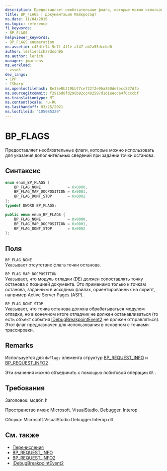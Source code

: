 ```yaml
---
description: Предоставляет необязательные флаги, которые можно использовать для указания дополнительных сведений при задании точки останова.
title: BP_FLAGS | Документация Майкрософт
ms.date: 11/04/2016
ms.topic: reference
f1_keywords:
- BP_FLAGS
helpviewer_keywords:
- BP_FLAGS enumeration
ms.assetid: c45dfc74-5e7f-4f1e-a147-ab2a55dccbd0
author: leslierichardson95
ms.author: lerich
manager: jmartens
ms.workload:
- vssdk
dev_langs:
- CPP
- CSharp
ms.openlocfilehash: 8e35e0b219bb77ce722f2e06a260de7ecc837dfb
ms.sourcegitcommit: f2916d8fd296b92cc402597d1d1eecda4f6cccbf
ms.translationtype: MT
ms.contentlocale: ru-RU
ms.lasthandoff: 03/25/2021
ms.locfileid: "105085329"
---
```

# <a name="bp_flags"></a>BP_FLAGS
Предоставляет необязательные флаги, которые можно использовать для указания дополнительных сведений при задании точки останова.

## <a name="syntax"></a>Синтаксис

```cpp
enum enum_BP_FLAGS {
    BP_FLAG_NONE            = 0x0000,
    BP_FLAG_MAP_DOCPOSITION = 0x0001,
    BP_FLAG_DONT_STOP       = 0x0002
};
typedef DWORD BP_FLAGS;
```

```csharp
public enum enum_BP_FLAGS {
    BP_FLAG_NONE            = 0x0000,
    BP_FLAG_MAP_DOCPOSITION = 0x0001,
    BP_FLAG_DONT_STOP       = 0x0002
};
```

## <a name="fields"></a>Поля
`BP_FLAG_NONE`\
Указывает отсутствие флага точки останова.

`BP_FLAG_MAP_DOCPOSITION`\
Указывает, что модуль отладки (DE) должен сопоставлять точку останова с позицией документа. Это применимо только к точкам останова, заданным в исходных файлах, ориентированных на скрипт, например Active Server Pages (ASP).

`BP_FLAG_DONT_STOP`\
Указывает, что точка останова должна обрабатываться модулем отладки, но в конечном итоге отладчик не должен останавливаться (то есть объект события [IDebugBreakpointEvent2](../../../extensibility/debugger/reference/idebugbreakpointevent2.md) не должен отправляться). Этот флаг предназначен для использования в основном с точками трассировки.

## <a name="remarks"></a>Remarks
Используется для `dwFlags` элемента структур [BP_REQUEST_INFO](../../../extensibility/debugger/reference/bp-request-info.md) и [BP_REQUEST_INFO2](../../../extensibility/debugger/reference/bp-request-info2.md) .

Эти значения можно объединить с помощью побитовой операции `OR` .

## <a name="requirements"></a>Требования
Заголовок: мсдбг. h

Пространство имен: Microsoft. VisualStudio. Debugger. Interop

Сборка: Microsoft.VisualStudio.Debugger.Interop.dll

## <a name="see-also"></a>См. также
- [Перечисления](../../../extensibility/debugger/reference/enumerations-visual-studio-debugging.md)
- [BP_REQUEST_INFO](../../../extensibility/debugger/reference/bp-request-info.md)
- [BP_REQUEST_INFO2](../../../extensibility/debugger/reference/bp-request-info2.md)
- [IDebugBreakpointEvent2](../../../extensibility/debugger/reference/idebugbreakpointevent2.md)
